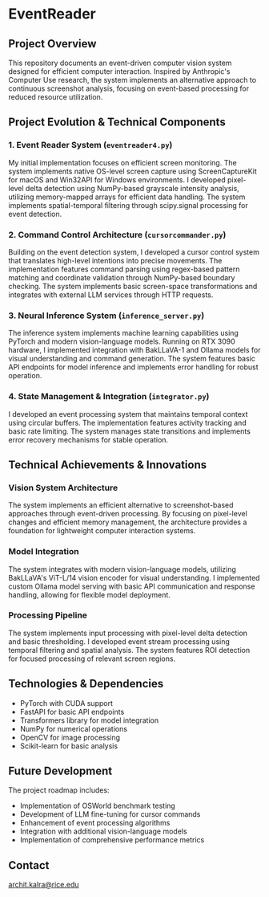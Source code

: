 # EventReader

## Project Overview
This repository documents an event-driven computer vision system designed for efficient computer interaction. Inspired by Anthropic's Computer Use research, the system implements an alternative approach to continuous screenshot analysis, focusing on event-based processing for reduced resource utilization.

## Project Evolution & Technical Components

### 1. Event Reader System (`eventreader4.py`)
My initial implementation focuses on efficient screen monitoring. The system implements native OS-level screen capture using ScreenCaptureKit for macOS and Win32API for Windows environments. I developed pixel-level delta detection using NumPy-based grayscale intensity analysis, utilizing memory-mapped arrays for efficient data handling. The system implements spatial-temporal filtering through scipy.signal processing for event detection.

### 2. Command Control Architecture (`cursorcommander.py`)
Building on the event detection system, I developed a cursor control system that translates high-level intentions into precise movements. The implementation features command parsing using regex-based pattern matching and coordinate validation through NumPy-based boundary checking. The system implements basic screen-space transformations and integrates with external LLM services through HTTP requests.

### 3. Neural Inference System (`inference_server.py`)
The inference system implements machine learning capabilities using PyTorch and modern vision-language models. Running on RTX 3090 hardware, I implemented integration with BakLLaVA-1 and Ollama models for visual understanding and command generation. The system features basic API endpoints for model inference and implements error handling for robust operation.

### 4. State Management & Integration (`integrator.py`)
I developed an event processing system that maintains temporal context using circular buffers. The implementation features activity tracking and basic rate limiting. The system manages state transitions and implements error recovery mechanisms for stable operation.

## Technical Achievements & Innovations

### Vision System Architecture
The system implements an efficient alternative to screenshot-based approaches through event-driven processing. By focusing on pixel-level changes and efficient memory management, the architecture provides a foundation for lightweight computer interaction systems.

### Model Integration
The system integrates with modern vision-language models, utilizing BakLLaVA's ViT-L/14 vision encoder for visual understanding. I implemented custom Ollama model serving with basic API communication and response handling, allowing for flexible model deployment.

### Processing Pipeline
The system implements input processing with pixel-level delta detection and basic thresholding. I developed event stream processing using temporal filtering and spatial analysis. The system features ROI detection for focused processing of relevant screen regions.

## Technologies & Dependencies
- PyTorch with CUDA support
- FastAPI for basic API endpoints
- Transformers library for model integration
- NumPy for numerical operations
- OpenCV for image processing
- Scikit-learn for basic analysis

## Future Development
The project roadmap includes:
- Implementation of OSWorld benchmark testing
- Development of LLM fine-tuning for cursor commands
- Enhancement of event processing algorithms
- Integration with additional vision-language models
- Implementation of comprehensive performance metrics

## Contact
archit.kalra@rice.edu

